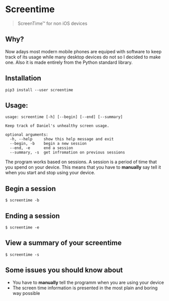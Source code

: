 # Screentime
> ScreenTime™ for non iOS devices

## Why?
Now adays most modern mobile phones are equiped with software to keep track of its usage while many desktop devices do not so I decided to make one.  Also it is made entirely from the Python standard library.

## Installation
`pip3 install --user screentime`

## Usage:
```
usage: screentime [-h] [--begin] [--end] [--summary]

Keep track of Daniel's unhealthy screen usage.

optional arguments:
  -h, --help     show this help message and exit
  --begin, -b    begin a new session
  --end, -e      end a session
  --summary, -s  get infromation on previous sessions
```

The program works based on sessions.  A session is a period of time that you spend on your device.  This means that you have to **manually** say tell it when you start and stop using your device.

## Begin a session
`$ screentime -b`

## Ending a session
`$ screentime -e`

## View a summary of your screentime
`$ screentime -s`

## Some issues you should know about
- You have to **manually** tell the programm when you are using your device
- The screen time information is presented in the most plain and boring way possible
